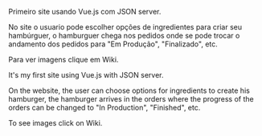 Primeiro site usando Vue.js com JSON server.

No site o usuario pode escolher opções de ingredientes para criar seu hambúrguer, o hamburguer chega nos pedidos onde se pode trocar o andamento dos pedidos para "Em Produção", "Finalizado", etc.

Para ver imagens clique em Wiki.

It's my first site using Vue.js with JSON server.

On the website, the user can choose options for ingredients to create his hamburger, the hamburger arrives in the orders where the progress of the orders can be changed to "In Production", "Finished", etc.

To see images click on Wiki.
